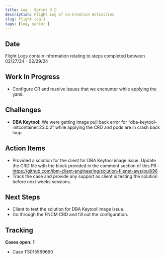 ```yaml
---
title: Log - Sprint 3 🛫
description: Flight Log of Co-Creation Activities
slug: flight-log-3
tags: [log, sprint ]
---
```


## Date
Flight Logs contain information relating to steps completed between 02/27/24 - 02/29/24

## Work In Progress 
- Configure CR and resolve issues that we encounter while applying the yaml. 

## Challenges
- **DBA Keytool:** We were getting image pull back error for “dba-keytool-initcontainer:23.0.2” while applying the CRD and pods are in crash back loop. 

## Action Items
- Provided a solution for the client for DBA Keytool image issue. Update the CRD file with the block provided in the comment section of this PR - https://github.com/ibm-client-engineering/solution-filenet-aws/pull/96
- Track the case and provide any support as client is testing the solution before next weeks sessions. 

## Next Steps 
- Client to test the solution for DBA Keytool image issue. 
- Go through the FNCM CRD and fill out the configuration.

## Tracking
**Cases open: 1**
  - Case TS015569690
  